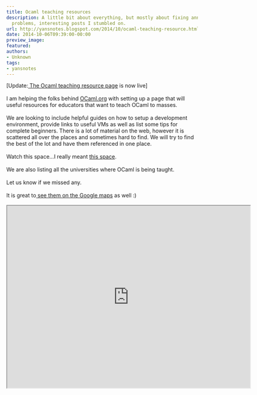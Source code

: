 ```yaml
---
title: Ocaml teaching resources
description: A little bit about everything, but mostly about fixing annoying tech
  problems, interesting posts I stumbled on.
url: http://yansnotes.blogspot.com/2014/10/ocaml-teaching-resource.html
date: 2014-10-06T09:39:00-00:00
preview_image:
featured:
authors:
- Unknown
tags:
- yansnotes
---
```


<div dir="ltr" style="text-align: left;" trbidi="on">
[Update:<a href="http://ocaml.org/learn/teaching-ocaml.html" target="_blank"> The Ocaml teaching resource page</a> is now live] <br/>
<br/>
I am helping the folks behind <a href="http://ocaml.org/">OCaml.org</a> with setting up a page that will useful resources for educators that want to teach OCaml to masses.<br/>
<br/>
We are looking to include helpful guides on how to setup a development environment, provide links to useful VMs as well as list some tips for complete beginners. There is a lot of material on the web, however it is scattered all over the places and sometimes hard to find. We will try to find the best of the lot and have them referenced in one place.<br/>
<br/>
Watch this space...I really meant <a href="https://github.com/ocaml/ocaml.org/wiki/OCAML-Teaching-Resources" target="_blank">this space</a>.<br/>
<br/>
We are also listing all the universities where OCaml is being taught.<br/>
<br/>
Let us know if we missed any.<br/>
<br/>
It is great to<a href="https://www.google.com/maps/d/view?mid=zk8_K4G_usic.kkzYvEvqV44Q" target="_blank"> see them on the Google maps</a> as well :)<br/>
<br/>
<iframe height="480" src="https://www.google.com/maps/d/embed?mid=zk8_K4G_usic.kkzYvEvqV44Q" width="640"></iframe>

</div>

